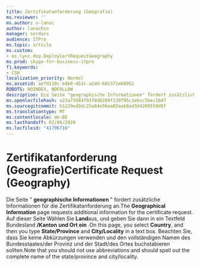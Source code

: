 ```yaml
---
title: Zertifikatanforderung (Geografie)
ms.reviewer: ''
ms.author: v-lanac
author: lanachin
manager: serdars
audience: ITPro
ms.topic: article
ms.custom:
- ms.lync.dep.DeployCertRequestGeography
ms.prod: skype-for-business-itpro
f1.keywords:
- CSH
localization_priority: Normal
ms.assetid: aef0110c-b4b0-453c-a2dd-602372e64952
ROBOTS: NOINDEX, NOFOLLOW
description: Die Seite "geographische Informationen" fordert zusätzliche Informationen für die Zertifikatanforderung an. Auf dieser Seite Wählen Sie Land aus, und geben Sie dann in ein Textfeld Bundesland/Kanton und Ort ein. Beachten Sie, dass Sie keine Abkürzungen verwenden und den vollständigen Namen des Bundesstaates/der Provinz und der Stadt/des Ortes buchstabieren sollten.
ms.openlocfilehash: a23a7398479378d8289f139795c1e6cc5bec1047
ms.sourcegitcommit: b1229ed5dc25a04e56aa02aab8ad3d4209559d8f
ms.translationtype: MT
ms.contentlocale: de-DE
ms.lasthandoff: 02/06/2020
ms.locfileid: "41796716"
---
```

# <a name="certificate-request-geography"></a><span data-ttu-id="330cd-105">Zertifikatanforderung (Geografie)</span><span class="sxs-lookup"><span data-stu-id="330cd-105">Certificate Request (Geography)</span></span>
 
<span data-ttu-id="330cd-106">Die Seite " **geographische Informationen** " fordert zusätzliche Informationen für die Zertifikatanforderung an.</span><span class="sxs-lookup"><span data-stu-id="330cd-106">The **Geographical Information** page requests additional information for the certificate request.</span></span> <span data-ttu-id="330cd-107">Auf dieser Seite Wählen Sie **Land**aus, und geben Sie dann in ein Textfeld Bundesland **/Kanton** **und Ort ein** .</span><span class="sxs-lookup"><span data-stu-id="330cd-107">On this page, you select **Country**, and then you type **State/Province** and **City/Locality** in a text box.</span></span> <span data-ttu-id="330cd-108">Beachten Sie, dass Sie keine Abkürzungen verwenden und den vollständigen Namen des Bundesstaates/der Provinz und der Stadt/des Ortes buchstabieren sollten.</span><span class="sxs-lookup"><span data-stu-id="330cd-108">Note that you should not use abbreviations and should spell out the complete name of the state/province and city/locality.</span></span>
  

